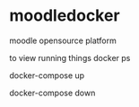 # moodledocker

moodle opensource platform

to view running things
docker ps 


docker-compose up

docker-compose down